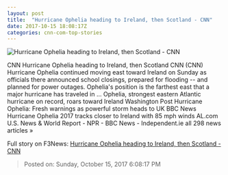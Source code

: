 ```yaml
---
layout: post
title:  "Hurricane Ophelia heading to Ireland, then Scotland - CNN"
date: 2017-10-15 18:08:17Z
categories: cnn-com-top-stories
---
```


![Hurricane Ophelia heading to Ireland, then Scotland - CNN](http://cdn.cnn.com/cnnnext/dam/assets/171012114915-weather-ophelia-satellite-super-tease.jpg)

CNN Hurricane Ophelia heading to Ireland, then Scotland CNN (CNN) Hurricane Ophelia continued moving east toward Ireland on Sunday as officials there announced school closings, prepared for flooding -- and planned for power outages. Ophelia's position is the farthest east that a major hurricane has traveled in ... Ophelia, strongest eastern Atlantic hurricane on record, roars toward Ireland Washington Post Hurricane Ophelia: Fresh warnings as powerful storm heads to UK BBC News Hurricane Ophelia 2017 tracks closer to Ireland with 85 mph winds AL.com U.S. News & World Report - NPR - BBC News - Independent.ie all 298 news articles »


Full story on F3News: [Hurricane Ophelia heading to Ireland, then Scotland - CNN](http://www.f3nws.com/n/PBFCbB)

> Posted on: Sunday, October 15, 2017 6:08:17 PM
